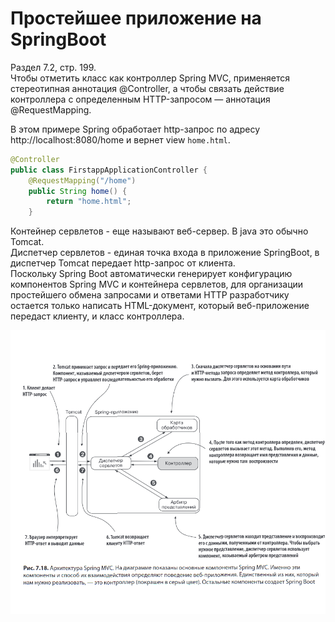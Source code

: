 # Простейшее приложение на SpringBoot
Раздел 7.2, стр. 199.<br>
Чтобы отметить класс как контроллер Spring MVC, применяется
стереотипная аннотация @Controller, а чтобы связать действие контроллера
с определенным HTTP-запросом — аннотация @RequestMapping.

В этом примере Spring обработает http-запрос по адресу http://localhost:8080/home и вернет view `home.html`.
```java
@Controller
public class FirstappApplicationController {
    @RequestMapping("/home")
    public String home() {
        return "home.html";
    }
```


Контейнер сервлетов - еще называют веб-сервер. В java это обычно Tomcat. <br>
Диспетчер сервлетов - единая точка входа в приложение SpringBoot, в диспетчер Tomcat передает http-запрос от клиента.<br>
Поскольку Spring Boot автоматически генерирует конфигурацию компонентов Spring MVC и контейнера сервлетов, для организации простейшего обмена запросами и ответами HTTP разработчику остается только написать
HTML-документ, который веб-приложение передаст клиенту, и класс контроллера.

![Архитектура SpringMVC](image.png)